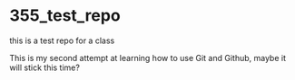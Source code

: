 # 355_test_repo
this is a test repo for a class


This is my second attempt at learning how to use Git and Github, maybe it will stick this time?

